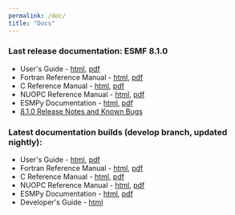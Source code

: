```yaml
---
permalink: /doc/
title: "Docs"
---
```

### Last release documentation: ESMF 8.1.0
* User's Guide - [html](/docs/release/ESMF_8_1_0/ESMF_usrdoc), [pdf](/docs/release/ESMF_8_1_0/ESMF_usrdoc.pdf)
* Fortran Reference Manual - [html](/docs/release/ESMF_8_1_0/ESMF_refdoc/), [pdf](/docs/release/ESMF_8_1_0/ESMF_refdoc.pdf)
* C Reference Manual - [html](/docs/release/ESMF_8_1_0/ESMC_crefdoc), [pdf](/docs/release/ESMF_8_1_0/ESMC_crefdoc.pdf)
* NUOPC Reference Manual - [html](/docs/release/ESMF_8_1_0/NUOPC_refdoc), [pdf](/docs/release/ESMF_8_1_0/NUOPC_refdoc.pdf)
* ESMPy Documentation - [html](/esmpy_doc/release/ESMF_8_1_0/html), [pdf](/esmpy_doc/release/ESMF_8_1_0/ESMPy.pdf)
* [8.1.0 Release Notes and Known Bugs](/static/releases.html#8_1_0)

### Latest documentation builds (develop branch, updated nightly):
* User's Guide - [html](/docs/nightly/develop/ESMF_usrdoc/), [pdf](/docs/nightly/develop/ESMF_usrdoc.pdf)
* Fortran Reference Manual - [html](/docs/nightly/develop/ESMF_refdoc/), [pdf](/docs/nightly/develop/ESMF_refdoc.pdf)
* C Reference Manual - [html](/docs/nightly/develop/ESMC_crefdoc/), [pdf](/docs/nightly/develop/ESMC_crefdoc.pdf)
* NUOPC Reference Manual - [html](/docs/nightly/develop/NUOPC_refdoc), [pdf](/docs/nightly/develop/NUOPC_refdoc.pdf)
* ESMPy Documentation - [html](/esmpy_doc/nightly/develop/html/), [pdf](/esmpy_doc/nightly/develop/ESMPy.pdf)
* Developer's Guide - [html](/docs/nightly/develop/dev_guide/)
